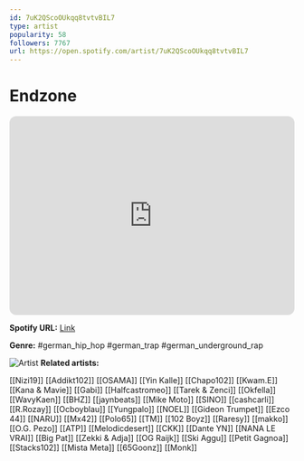 ```yaml
---
id: 7uK2QScoOUkqq8tvtvBIL7
type: artist
popularity: 58
followers: 7767
url: https://open.spotify.com/artist/7uK2QScoOUkqq8tvtvBIL7
---
```

# Endzone

<iframe style="border-radius:12px" src="https://open.spotify.com/embed/artist/7uK2QScoOUkqq8tvtvBIL7" width="100%" height="352" frameBorder="0" allowfullscreen="" allow="autoplay; clipboard-write; encrypted-media; fullscreen; picture-in-picture" loading="lazy"></iframe>

**Spotify URL:** [Link](https://open.spotify.com/artist/7uK2QScoOUkqq8tvtvBIL7)

**Genre:**  #german_hip_hop #german_trap #german_underground_rap

![Artist](https://i.scdn.co/image/ab6761610000e5eb9f07e1a5d41fe3efadd0a119)
**Related artists:**

[[Nizi19]]
[[Addikt102]]
[[OSAMA]]
[[Yin Kalle]]
[[Chapo102]]
[[Kwam.E]]
[[Kana & Mavie]]
[[Gabi]]
[[Halfcastromeo]]
[[Tarek & Zenci]]
[[Okfella]]
[[WavyKaen]]
[[BHZ]]
[[jaynbeats]]
[[Mike Moto]]
[[SINO]]
[[cashcarli]]
[[R.Rozay]]
[[Ocboyblau]]
[[Yungpalo]]
[[NOEL]]
[[Gideon Trumpet]]
[[Ezco 44]]
[[NARU]]
[[Mx42]]
[[Polo65]]
[[TM]]
[[102 Boyz]]
[[Raresy]]
[[makko]]
[[O.G. Pezo]]
[[ATP]]
[[Melodicdesert]]
[[CKK]]
[[Dante YN]]
[[NANA LE VRAI]]
[[Big Pat]]
[[Zekki & Adja]]
[[OG Raijk]]
[[Ski Aggu]]
[[Petit Gagnoa]]
[[Stacks102]]
[[Mista Meta]]
[[65Goonz]]
[[Monk]]
